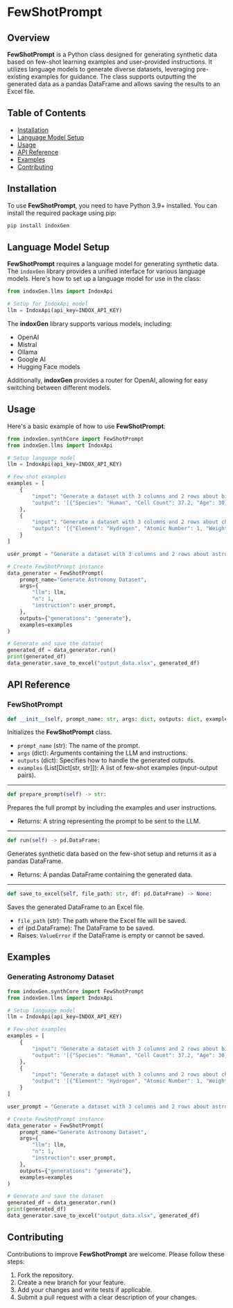 
# FewShotPrompt

## Overview
**FewShotPrompt** is a Python class designed for generating synthetic data based on few-shot learning examples and user-provided instructions. It utilizes language models to generate diverse datasets, leveraging pre-existing examples for guidance. The class supports outputting the generated data as a pandas DataFrame and allows saving the results to an Excel file.

## Table of Contents
- [Installation](#installation)
- [Language Model Setup](#language-model-setup)
- [Usage](#usage)
- [API Reference](#api-reference)
- [Examples](#examples)
- [Contributing](#contributing)

## Installation
To use **FewShotPrompt**, you need to have Python 3.9+ installed. You can install the required package using pip:

```bash
pip install indoxGen
```

## Language Model Setup
**FewShotPrompt** requires a language model for generating synthetic data. The `indoxGen` library provides a unified interface for various language models. Here's how to set up a language model for use in the class:

```python
from indoxGen.llms import IndoxApi

# Setup for IndoxApi model
llm = IndoxApi(api_key=INDOX_API_KEY)
```

The **indoxGen** library supports various models, including:
- OpenAI
- Mistral
- Ollama
- Google AI
- Hugging Face models

Additionally, **indoxGen** provides a router for OpenAI, allowing for easy switching between different models.

## Usage
Here's a basic example of how to use **FewShotPrompt**:

```python
from indoxGen.synthCore import FewShotPrompt
from indoxGen.llms import IndoxApi

# Setup language model
llm = IndoxApi(api_key=INDOX_API_KEY)

# Few-shot examples
examples = [
    {
        "input": "Generate a dataset with 3 columns and 2 rows about biology.",
        "output": '[{"Species": "Human", "Cell Count": 37.2, "Age": 30}, {"Species": "Mouse", "Cell Count": 3.2, "Age": 2}]'
    },
    {
        "input": "Generate a dataset with 3 columns and 2 rows about chemistry.",
        "output": '[{"Element": "Hydrogen", "Atomic Number": 1, "Weight": 1.008}, {"Element": "Oxygen", "Atomic Number": 8, "Weight": 15.999}]'
    }
]

user_prompt = "Generate a dataset with 3 columns and 2 rows about astronomy."

# Create FewShotPrompt instance
data_generator = FewShotPrompt(
    prompt_name="Generate Astronomy Dataset",
    args={
        "llm": llm,
        "n": 1,
        "instruction": user_prompt,
    },
    outputs={"generations": "generate"},
    examples=examples
)

# Generate and save the dataset
generated_df = data_generator.run()
print(generated_df)
data_generator.save_to_excel("output_data.xlsx", generated_df)
```

## API Reference

### FewShotPrompt

```python
def __init__(self, prompt_name: str, args: dict, outputs: dict, examples: List[Dict[str, str]]):
```
Initializes the **FewShotPrompt** class.

- `prompt_name` (str): The name of the prompt.
- `args` (dict): Arguments containing the LLM and instructions.
- `outputs` (dict): Specifies how to handle the generated outputs.
- `examples` (List[Dict[str, str]]): A list of few-shot examples (input-output pairs).

---

```python
def prepare_prompt(self) -> str:
```
Prepares the full prompt by including the examples and user instructions.

- Returns: A string representing the prompt to be sent to the LLM.

---

```python
def run(self) -> pd.DataFrame:
```
Generates synthetic data based on the few-shot setup and returns it as a pandas DataFrame.

- Returns: A pandas DataFrame containing the generated data.

---

```python
def save_to_excel(self, file_path: str, df: pd.DataFrame) -> None:
```
Saves the generated DataFrame to an Excel file.

- `file_path` (str): The path where the Excel file will be saved.
- `df` (pd.DataFrame): The DataFrame to be saved.
- Raises: `ValueError` if the DataFrame is empty or cannot be saved.

## Examples

### Generating Astronomy Dataset
```python
from indoxGen.synthCore import FewShotPrompt
from indoxGen.llms import IndoxApi

# Setup language model
llm = IndoxApi(api_key=INDOX_API_KEY)

# Few-shot examples
examples = [
    {
        "input": "Generate a dataset with 3 columns and 2 rows about biology.",
        "output": '[{"Species": "Human", "Cell Count": 37.2, "Age": 30}, {"Species": "Mouse", "Cell Count": 3.2, "Age": 2}]'
    },
    {
        "input": "Generate a dataset with 3 columns and 2 rows about chemistry.",
        "output": '[{"Element": "Hydrogen", "Atomic Number": 1, "Weight": 1.008}, {"Element": "Oxygen", "Atomic Number": 8, "Weight": 15.999}]'
    }
]

user_prompt = "Generate a dataset with 3 columns and 2 rows about astronomy."

# Create FewShotPrompt instance
data_generator = FewShotPrompt(
    prompt_name="Generate Astronomy Dataset",
    args={
        "llm": llm,
        "n": 1,
        "instruction": user_prompt,
    },
    outputs={"generations": "generate"},
    examples=examples
)

# Generate and save the dataset
generated_df = data_generator.run()
print(generated_df)
data_generator.save_to_excel("output_data.xlsx", generated_df)
```

## Contributing
Contributions to improve **FewShotPrompt** are welcome. Please follow these steps:

1. Fork the repository.
2. Create a new branch for your feature.
3. Add your changes and write tests if applicable.
4. Submit a pull request with a clear description of your changes.

